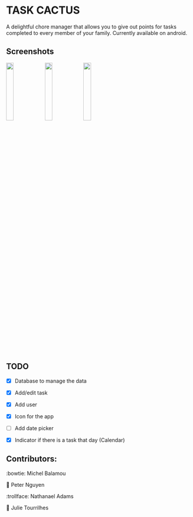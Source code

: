 # TASK CACTUS
  A delightful chore manager that allows you to give out points for tasks completed to every member of your family.
  Currently available on android.

## Screenshots

  <img src="https://i.imgur.com/YTvUmcE.png" width="20%"/> <img src="https://i.imgur.com/uxRh8RI.png" width="20%"/> <img src="https://i.imgur.com/HCIwNgY.png" width="20%"/>


## TODO

  - [X] Database to manage the data
  - [X] Add/edit task
  - [X] Add user
  - [X] Icon for the app
  - [ ] Add date picker
  - [X] Indicator if there is a task that day (Calendar)


## Contributors:
  :bowtie: Michel Balamou

  :cactus: Peter Nguyen

  :trollface: Nathanael Adams

  :information_desk_person: Julie Tourrilhes
